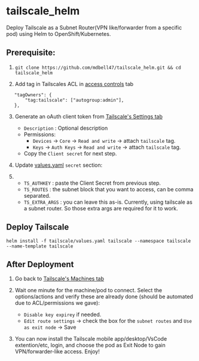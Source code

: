 # tailscale_helm

Deploy Tailscale as a Subnet Router(VPN like/forwarder from a specific pod) using Helm to OpenShift/Kubernetes.

## Prerequisite:
1. `git clone https://github.com/mdbell47/tailscale_helm.git && cd tailscale_helm`

2. Add tag in Tailscales ACL in [access controls](https://login.tailscale.com/admin/acls/file) tab
 ```
 	"tagOwners": {
		"tag:tailscale": ["autogroup:admin"],
	},
 ```

3. Generate an oAuth client token from [Tailscale's Settings tab](https://login.tailscale.com/admin/settings/oauth)
   - `Description` : Optional description
   - Permissions:
     - `Devices` -> `Core` -> `Read and write` -> attach `tailscale` tag.
     - `Keys` -> `Auth Keys` -> `Read and write` -> attach `tailscale` tag.
   - Copy the `Client secret` for next step.
  
4. Update [values.yaml](tailscale/values.yaml) `secret` section:
5. - `TS_AUTHKEY` : paste the Client Secret from previous step.
   - `TS_ROUTES` : the subnet block that you want to access, can be comma separated.
   - `TS_EXTRA_ARGS` : you can leave this as-is. Currently, using tailscale as a subnet router. So those extra args are required for it to work.
  
## Deploy Tailscale
`helm install -f tailscale/values.yaml tailscale --namespace tailscale --name-template tailscale`

## After Deployment
1. Go back to [Tailscale's Machines tab](https://login.tailscale.com/admin/machines)

2. Wait one minute for the machine/pod to connect. Select the options/actions and verify these are already done (should be automated due to ACL/permissions we gave):
   - `Disable key expirey` if needed.
   - `Edit route settings` -> check the box for the `subnet routes` and `Use as exit node` -> Save

3. You can now install the Tailscale mobile app/desktop/VsCode extention/etc, login, and choose the pod as Exit Node to gain VPN/forwarder-like access. Enjoy!